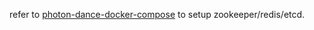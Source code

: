 refer to [photon-dance-docker-compose](https://github.com/amazingchow/photon-dance-docker-compose) to setup zookeeper/redis/etcd.